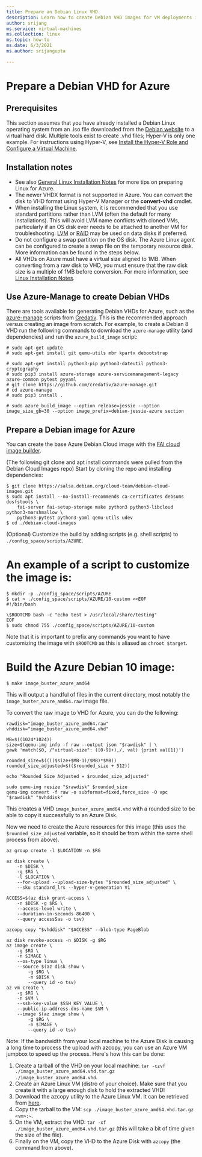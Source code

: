 ```yaml
---
title: Prepare an Debian Linux VHD 
description: Learn how to create Debian VHD images for VM deployments in Azure.
author: srijang
ms.service: virtual-machines
ms.collection: linux
ms.topic: how-to
ms.date: 6/3/2021
ms.author: srijangupta

---
```

# Prepare a Debian VHD for Azure
## Prerequisites
This section assumes that you have already installed a Debian Linux operating system from an .iso file downloaded from the [Debian website](https://www.debian.org/distrib/) to a virtual hard disk. Multiple tools exist to create .vhd files; Hyper-V is only one example. For instructions using Hyper-V, see [Install the Hyper-V Role and Configure a Virtual Machine](/previous-versions/windows/it-pro/windows-server-2012-R2-and-2012/hh846766(v=ws.11)).

## Installation notes
* See also [General Linux Installation Notes](create-upload-generic.md#general-linux-installation-notes) for more tips on preparing Linux for Azure.
* The newer VHDX format is not supported in Azure. You can convert the disk to VHD format using Hyper-V Manager or the **convert-vhd** cmdlet.
* When installing the Linux system, it is recommended that you use standard partitions rather than LVM (often the default for many installations). This will avoid LVM name conflicts with cloned VMs, particularly if an OS disk ever needs to be attached to another VM for troubleshooting. [LVM](/previous-versions/azure/virtual-machines/linux/configure-lvm) or [RAID](/previous-versions/azure/virtual-machines/linux/configure-raid) may be used on data disks if preferred.
* Do not configure a swap partition on the OS disk. The Azure Linux agent can be configured to create a swap file on the temporary resource disk. More information can be found in the steps below.
* All VHDs on Azure must have a virtual size aligned to 1MB. When converting from a raw disk to VHD, you must ensure that the raw disk size is a multiple of 1MB before conversion. For more information, see [Linux Installation Notes](create-upload-generic.md#general-linux-installation-notes).

## Use Azure-Manage to create Debian VHDs
There are tools available for generating Debian VHDs for Azure, such as the [azure-manage](https://github.com/credativ/azure-manage) scripts from [Credativ](https://www.credativ.com/). This is the recommended approach versus creating an image from scratch. For example, to create a Debian 8 VHD run the following commands to download the `azure-manage` utility (and dependencies) and run the `azure_build_image` script:

```console
# sudo apt-get update
# sudo apt-get install git qemu-utils mbr kpartx debootstrap

# sudo apt-get install python3-pip python3-dateutil python3-cryptography
# sudo pip3 install azure-storage azure-servicemanagement-legacy azure-common pytest pyyaml
# git clone https://github.com/credativ/azure-manage.git
# cd azure-manage
# sudo pip3 install .

# sudo azure_build_image --option release=jessie --option image_size_gb=30 --option image_prefix=debian-jessie-azure section
```


## Prepare a Debian image for Azure

You can create the base Azure Debian Cloud image with the [FAI cloud image builder](https://salsa.debian.org/cloud-team/debian-cloud-images).

(The following git clone and apt install commands were pulled from the Debian Cloud Images repo) Start by cloning the repo and installing dependencies:

```
$ git clone https://salsa.debian.org/cloud-team/debian-cloud-images.git
$ sudo apt install --no-install-recommends ca-certificates debsums dosfstools \
    fai-server fai-setup-storage make python3 python3-libcloud python3-marshmallow \
    python3-pytest python3-yaml qemu-utils udev
$ cd ./debian-cloud-images
```

(Optional) Customize the build by adding scripts (e.g. shell scripts) to `./config_space/scripts/AZURE`.



# An example of a script to customize the image is:

```
$ mkdir -p ./config_space/scripts/AZURE
$ cat > ./config_space/scripts/AZURE/10-custom <<EOF
#!/bin/bash

\$ROOTCMD bash -c "echo test > /usr/local/share/testing"
EOF
$ sudo chmod 755 ./config_space/scripts/AZURE/10-custom
```

Note that it is important to prefix any commands you want to have customizing the image with `$ROOTCMD` as this is aliased as `chroot $target`.


# Build the Azure Debian 10 image:

```
$ make image_buster_azure_amd64
```


This will output a handful of files in the current directory, most notably the `image_buster_azure_amd64.raw` image file.

To convert the raw image to VHD for Azure, you can do the following:

```
rawdisk="image_buster_azure_amd64.raw"
vhddisk="image_buster_azure_amd64.vhd"

MB=$((1024*1024))
size=$(qemu-img info -f raw --output json "$rawdisk" | \
gawk 'match($0, /"virtual-size": ([0-9]+),/, val) {print val[1]}')

rounded_size=$(((($size+$MB-1)/$MB)*$MB))
rounded_size_adjusted=$(($rounded_size + 512))

echo "Rounded Size Adjusted = $rounded_size_adjusted"

sudo qemu-img resize "$rawdisk" $rounded_size
qemu-img convert -f raw -o subformat=fixed,force_size -O vpc "$rawdisk" "$vhddisk"
```


This creates a VHD `image_buster_azure_amd64.vhd` with a rounded size to be able to copy it successfully to an Azure Disk.

Now we need to create the Azure resources for this image (this uses the `$rounded_size_adjusted` variable, so it should be from within the same shell process from above).

```
az group create -l $LOCATION -n $RG

az disk create \
    -n $DISK \
    -g $RG \
    -l $LOCATION \
    --for-upload --upload-size-bytes "$rounded_size_adjusted" \
    --sku standard_lrs --hyper-v-generation V1

ACCESS=$(az disk grant-access \
    -n $DISK -g $RG \
    --access-level write \
    --duration-in-seconds 86400 \
    --query accessSas -o tsv)

azcopy copy "$vhddisk" "$ACCESS" --blob-type PageBlob

az disk revoke-access -n $DISK -g $RG
az image create \
    -g $RG \
    -n $IMAGE \
    --os-type linux \
    --source $(az disk show \
        -g $RG \
        -n $DISK \
        --query id -o tsv)
az vm create \
    -g $RG \
    -n $VM \
    --ssh-key-value $SSH_KEY_VALUE \
    --public-ip-address-dns-name $VM \
    --image $(az image show \
        -g $RG \
        -n $IMAGE \
        --query id -o tsv)
```


Note: If the bandwidth from your local machine to the Azure Disk is causing a long time to process the upload with azcopy, you can use an Azure VM jumpbox to speed up the process. Here's how this can be done:

1. Create a tarball of the VHD on your local machine: `tar -czvf ./image_buster_azure_amd64.vhd.tar.gz ./image_buster_azure_amd64.vhd`.
2. Create an Azure Linux VM (distro of your choice). Make sure that you create it with a large enough disk to hold the extracted VHD!
3. Download the azcopy utility to the Azure Linux VM. It can be retrieved from [here](https://docs.microsoft.com/en-us/azure/storage/common/storage-use-azcopy-v10#download-azcopy).
4. Copy the tarball to the VM: `scp ./image_buster_azure_amd64.vhd.tar.gz <vm>:~`.
5. On the VM, extract the VHD: `tar -xf ./image_buster_azure_amd64.vhd.tar.gz` (this will take a bit of time given the size of the file).
6. Finally on the VM, copy the VHD to the Azure Disk with `azcopy` (the command from above).

